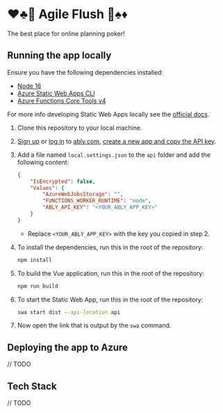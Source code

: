 # ♥♣🚽 Agile Flush 🚽♠♦

The best place for online planning poker!

## Running the app locally

Ensure you have the following dependencies installed:

- [Node 16](https://nodejs.org/en/download/)
- [Azure Static Web Apps CLI](https://github.com/Azure/static-web-apps-cli)
- [Azure Functions Core Tools v4](https://docs.microsoft.com/en-us/azure/azure-functions/functions-run-local?tabs=v4)

For more info developing Static Web Apps locally see the [official docs](https://docs.microsoft.com/en-us/azure/static-web-apps/local-development).

1. Clone this repository to your local machine.
1. [Sign up](https://ably.com/signup) or [log in](https://ably.com/login) to [ably.com](https://www.ably.com), [create a new app and copy the API key](https://faqs.ably.com/setting-up-and-managing-api-keys).
1. Add a file named `local.settings.json` to the `api` folder and add the following content:

    ```json
    {
        "IsEncrypted": false,
        "Values": {
            "AzureWebJobsStorage": "",
            "FUNCTIONS_WORKER_RUNTIME": "node",
            "ABLY_API_KEY": "<YOUR_ABLY_APP_KEY>"
        }
    }
    ```

    - Replace `<YOUR_ABLY_APP_KEY>` with the key you copied in step 2.
1. To install the dependencies, run this in the root of the repository:

    ```cmd
    npm install
    ```

1. To build the Vue application, run this in the root of the repository:

    ```cmd
    npm run build
    ```

1. To start the Static Web App, run this in the root of the repository:

    ```cmd
    swa start dist --api-location api
    ```

1. Now open the link that is output by the `swa` command.

## Deploying the app to Azure

// TODO

## Tech Stack

// TODO
